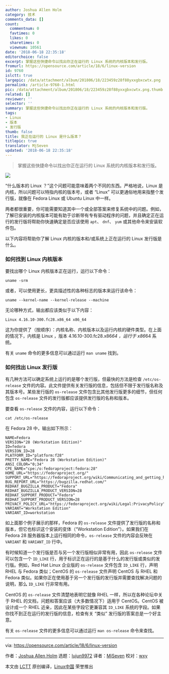 ```yaml
---
author: Joshua Allen Holm
category: 技术
comments_data: []
count:
  commentnum: 0
  favtimes: 0
  likes: 0
  sharetimes: 0
  viewnum: 10561
date: '2018-06-18 22:35:18'
editorchoice: false
excerpt: 掌握这些快捷命令以找出你正在运行的 Linux 系统的内核版本和发行版。
fromurl: https://opensource.com/article/18/6/linux-version
id: 9760
islctt: true
largepic: /data/attachment/album/201806/18/223459z28f88yxxgbxcwtx.png
permalink: /article-9760-1.html
pic: /data/attachment/album/201806/18/223459z28f88yxxgbxcwtx.png.thumb.jpg
related: []
reviewer: ''
selector: ''
summary: 掌握这些快捷命令以找出你正在运行的 Linux 系统的内核版本和发行版。
tags:
- Linux
- 版本
- 发行版
thumb: false
title: 我正在运行的 Linux 是什么版本？
titlepic: true
translator: MjSeven
updated: '2018-06-18 22:35:18'
---
```



> 
> 掌握这些快捷命令以找出你正在运行的 Linux 系统的内核版本和发行版。
> 
> 
> 


![](/data/attachment/album/201806/18/223459z28f88yxxgbxcwtx.png)


“什么版本的 Linux ？”这个问题可能意味着两个不同的东西。严格地说，Linux 是内核，所以问题可以特指内核的版本号，或者 “Linux” 可以更通俗地用来指整个发行版，就像在 Fedora Linux 或 Ubuntu Linux 中一样。


两者都很重要，你可能需要知道其中一个或全部答案来修复系统中的问题。例如，了解已安装的内核版本可能有助于诊断带有专有驱动程序的问题，并且确定正在运行的发行版将帮助你快速确定是否应该使用 `apt`、 `dnf`、 `yum` 或其他命令来安装软件包。


以下内容将帮助你了解 Linux 内核的版本和/或系统上正在运行的 Linux 发行版是什么。


### 如何找到 Linux 内核版本


要找出哪个 Linux 内核版本正在运行，运行以下命令：



```
uname -srm

```

或者，可以使用更长，更具描述性的各种标志的版本来运行该命令：



```
uname --kernel-name --kernel-release --machine

```

无论哪种方式，输出都应该类似于以下内容：



```
Linux 4.16.10-300.fc28.x86_64 x86_64

```

这为你提供了（按顺序）：内核名称、内核版本以及运行内核的硬件类型。在上面的情况下，内核是 Linux ，版本 4.16.10-300.fc28.x86*64 ，运行于 x86*64 系统。


有关 `uname` 命令的更多信息可以通过运行 `man uname` 找到。


### 如何找出 Linux 发行版


有几种方法可以确定系统上运行的是哪个发行版，但最快的方法是检查 `/etc/os-release` 文件的内容。此文件提供有关发行版的信息，包括但不限于发行版名称及其版本号。某些发行版的 `os-release` 文件包含比其他发行版更多的细节，但任何包含 `os-release` 文件的发行版都应该提供发行版的名称和版本。


要查看 `os-release` 文件的内容，运行以下命令：



```
cat /etc/os-release

```

在 Fedora 28 中，输出如下所示：



```
NAME=Fedora
VERSION="28 (Workstation Edition)"
ID=fedora
VERSION_ID=28
PLATFORM_ID="platform:f28"
PRETTY_NAME="Fedora 28 (Workstation Edition)"
ANSI_COLOR="0;34"
CPE_NAME="cpe:/o:fedoraproject:fedora:28"
HOME_URL="https://fedoraproject.org/"
SUPPORT_URL="https://fedoraproject.org/wiki/Communicating_and_getting_help"
BUG_REPORT_URL="https://bugzilla.redhat.com/"
REDHAT_BUGZILLA_PRODUCT="Fedora"
REDHAT_BUGZILLA_PRODUCT_VERSION=28
REDHAT_SUPPORT_PRODUCT="Fedora"
REDHAT_SUPPORT_PRODUCT_VERSION=28
PRIVACY_POLICY_URL="https://fedoraproject.org/wiki/Legal:PrivacyPolicy"
VARIANT="Workstation Edition"
VARIANT_ID=workstation

```

如上面那个例子展示的那样，Fedora 的 `os-release` 文件提供了发行版的名称和版本，但它也标识这个安装的变体（“Workstation Edition”）。如果我们在 Fedora 28 服务器版本上运行相同的命令，`os-release` 文件的内容会反映在 `VARIANT` 和 `VARIANT_ID` 行中。


有时候知道一个发行版是否与另一个发行版相似非常有用，因此 `os-release` 文件可以包含一个 `ID_LIKE` 行，用于标识正在运行的是基于什么的发行版或类似的发行版。例如，Red Hat Linux 企业版的 `os-release` 文件包含 `ID_LIKE` 行，声明 RHEL 与 Fedora 类似；CentOS 的 `os-release` 文件声明 CentOS 与 RHEL 和 Fedora 类似。如果你正在使用基于另一个发行版的发行版并需要查找解决问题的说明，那么 `ID_LIKE` 行非常有用。


CentOS 的 `os-release` 文件清楚地表明它就像 RHEL 一样，所以在各种论坛中关于 RHEL 的文档，问题和答案应该（大多数情况下）适用于 CentOS。CentOS 被设计成一个 RHEL 近亲，因此在某些字段它更兼容其 `ID_LIKE` 系统的字段。如果你找不到正在运行的发行版的信息，检查有关 “类似” 发行版的答案总是一个好主意。


有关 `os-release` 文件的更多信息可以通过运行 `man os-release` 命令来查找。




---


via: <https://opensource.com/article/18/6/linux-version>


作者：[Joshua Allen Holm](https://opensource.com/users/holmja) 选题：[lujun9972](https://github.com/lujun9972) 译者：[MjSeven](https://github.com/MjSeven) 校对：[wxy](https://github.com/wxy)


本文由 [LCTT](https://github.com/LCTT/TranslateProject) 原创编译，[Linux中国](https://linux.cn/) 荣誉推出